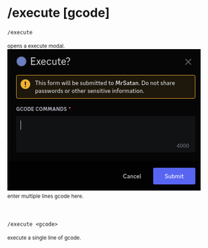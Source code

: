 # /execute [gcode]

```shell
/execute
```
<small>opens a execute modal.</small>  
![Screenshot](../../../img/discord/execute_1.png)  
<small>enter multiple lines gcode here.</small>  
<br><br>
```shell
/execute <gcode>
```
<small>execute a single line of gcode.</small>